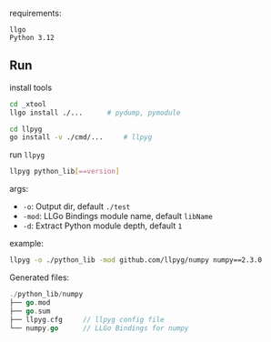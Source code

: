 requirements:
```text
llgo
Python 3.12
```
## Run
install tools
```bash
cd _xtool
llgo install ./...      # pydump, pymodule

cd llpyg
go install -v ./cmd/...     # llpyg
```
run `llpyg`
```bash
llpyg python_lib[==version]
```
args: 
 - `-o`: Output dir, default `./test`
 - `-mod`: LLGo Bindings module name, default `libName`
 - `-d`: Extract Python module depth, default `1`

example:
```bash
llpyg -o ./python_lib -mod github.com/llpyg/numpy numpy==2.3.0
```
Generated files:
```go
./python_lib/numpy
├── go.mod
├── go.sum
├── llpyg.cfg     // llpyg config file  
└── numpy.go      // LLGo Bindings for numpy 
```